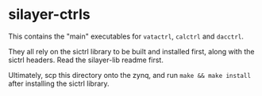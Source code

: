 # silayer-ctrls

This contains the "main" executables for `vatactrl`, `calctrl` and `dacctrl`.

They all rely on the sictrl library to be built and installed first, along
with the sictrl headers. Read the silayer-lib readme first.

Ultimately, scp this directory onto the zynq, and run `make && make install`
after installing the sictrl library.
